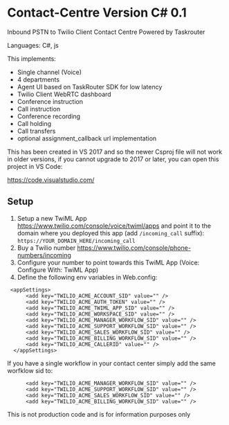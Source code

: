# Contact-Centre Version C# 0.1

Inbound PSTN to Twilio Client Contact Centre Powered by Taskrouter 

Languages: C#, js

This implements:

-  Single channel (Voice)
- 4 departments
- Agent UI based on TaskRouter SDK for low latency
- Twilio Client WebRTC dashboard
- Conference instruction
- Call instruction
- Conference recording
- Call holding
- Call transfers
- optional assignment_callback url implementation

This has been created in VS 2017 and so the newer Csproj file will not work in older versions, if you cannot upgrade to 2017 or later, you can open this project in VS Code:

https://code.visualstudio.com/

## Setup
1. Setup a new TwiML App https://www.twilio.com/console/voice/twiml/apps and point it to the domain where you deployed this app (add `/incoming_call` suffix): `https://YOUR_DOMAIN_HERE/incoming_call`
2. Buy a Twilio number https://www.twilio.com/console/phone-numbers/incoming
3. Configure your number to point towards this TwiML App (Voice: Configure With: TwiML App)
4. Define the following env variables in Web.config:

```
 <appSettings>
      <add key="TWILIO_ACME_ACCOUNT_SID" value="" />
      <add key="TWILIO_ACME_AUTH_TOKEN" value="" />
      <add key="TWILIO_ACME_TWIML_APP_SID" value="" />
      <add key="TWILIO_ACME_WORKSPACE_SID" value="" />
      <add key="TWILIO_ACME_MANAGER_WORKFLOW_SID" value="" />
      <add key="TWILIO_ACME_SUPPORT_WORKFLOW_SID" value="" />
      <add key="TWILIO_ACME_SALES_WORKFLOW_SID" value="" />
      <add key="TWILIO_ACME_BILLING_WORKFLOW_SID" value="" />
      <add key="TWILIO_ACME_CALLERID" value="" />
  </appSettings>

```

If you have a single workflow in your contact center simply add the same worfklow sid to:

```
      <add key="TWILIO_ACME_MANAGER_WORKFLOW_SID" value="" />
      <add key="TWILIO_ACME_SUPPORT_WORKFLOW_SID" value="" />
      <add key="TWILIO_ACME_SALES_WORKFLOW_SID" value="" />
      <add key="TWILIO_ACME_BILLING_WORKFLOW_SID" value="" />
```
This is not production code and is for information purposes only
